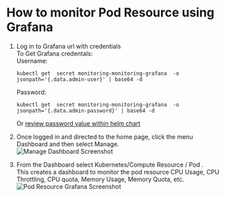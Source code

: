 # How to monitor Pod Resource using Grafana

1. Log in to Grafana url with credentials \
    To Get Grafana credentals: \
    Username:
    ```
    kubectl get  secret monitoring-monitoring-grafana  -o jsonpath='{.data.admin-user}' | base64 -d
    ```
    Password:
    ```
    kubectl get  secret monitoring-monitoring-grafana  -o jsonpath='{.data.admin-password}' | base64 -d
    ```
    Or [review password value within helm chart](https://repo1.dso.mil/platform-one/big-bang/apps/core/monitoring/-/blob/main/chart/values.yaml#L708)

2.  Once logged in and directed to the home page, click  the menu Dashboard and then select  Manage. \
     ![Manage Dashboard Screenshot](docs/guides/prerequisites/grafana-dashboard-manage.webarchive)
3.  From the Dashboard  select Kubernetes/Compute Resource / Pod . \
     This creates a dashboard to monitor the pod resource CPU Usage, CPU Throttling, CPU quota, Memory Usage, Memory Quota, etc. \
     ![Pod Resource Grafana Screenshot](docs/guides/prerequisites/grafana-dashboard.webarchive)

